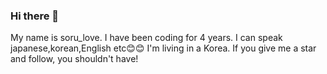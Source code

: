 ### Hi there 👋
My name is soru_love.
I have been coding for 4 years.
I can speak japanese,korean,English etc😊😊
I'm living in a Korea.
If you give me a star and follow, you shouldn't have!
